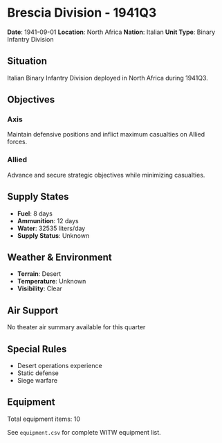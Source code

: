 # Brescia Division - 1941Q3

**Date**: 1941-09-01
**Location**: North Africa
**Nation**: Italian
**Unit Type**: Binary Infantry Division

## Situation

Italian Binary Infantry Division deployed in North Africa during 1941Q3.

## Objectives

### Axis
Maintain defensive positions and inflict maximum casualties on Allied forces.

### Allied
Advance and secure strategic objectives while minimizing casualties.

## Supply States

- **Fuel**: 8 days
- **Ammunition**: 12 days
- **Water**: 32535 liters/day
- **Supply Status**: Unknown

## Weather & Environment

- **Terrain**: Desert
- **Temperature**: Unknown
- **Visibility**: Clear

## Air Support

No theater air summary available for this quarter

## Special Rules

- Desert operations experience
- Static defense
- Siege warfare

## Equipment

Total equipment items: 10

See `equipment.csv` for complete WITW equipment list.
